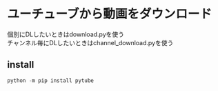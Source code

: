 # ユーチューブから動画をダウンロード

個別にDLしたいときはdownload.pyを使う  
チャンネル毎にDLしたいときはchannel_download.pyを使う  

## install

```python
python -m pip install pytube
```
